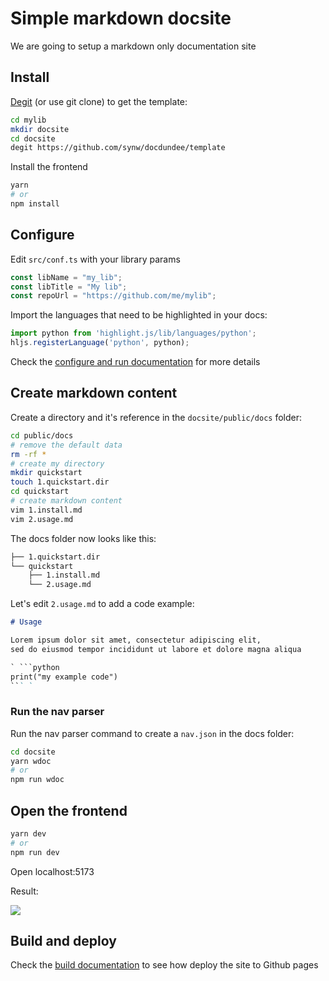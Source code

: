 # Simple markdown docsite

We are going to setup a markdown only documentation site

## Install

[Degit](https://github.com/Rich-Harris/degit) (or use git clone) to get the template:

```bash
cd mylib
mkdir docsite
cd docsite
degit https://github.com/synw/docdundee/template
```

Install the frontend

```bash
yarn
# or 
npm install
```

## Configure

Edit `src/conf.ts` with your library params

```ts
const libName = "my_lib";
const libTitle = "My lib";
const repoUrl = "https://github.com/me/mylib";
```

Import the languages that need to be highlighted in your docs:

```ts
import python from 'highlight.js/lib/languages/python';
hljs.registerLanguage('python', python);
```

Check the <a href="javascript:openLink('/frontend/get_started/configure_and_run')">configure and run documentation</a> for
more details

## Create markdown content

Create a directory and it's reference in the `docsite/public/docs` folder:

```bash
cd public/docs
# remove the default data
rm -rf *
# create my directory
mkdir quickstart
touch 1.quickstart.dir
cd quickstart
# create markdown content
vim 1.install.md
vim 2.usage.md
```

The docs folder now looks like this:

```bash
├── 1.quickstart.dir
└── quickstart
    ├── 1.install.md
    └── 2.usage.md
```

Let's edit `2.usage.md` to add a code example:

```markdown
# Usage

Lorem ipsum dolor sit amet, consectetur adipiscing elit, 
sed do eiusmod tempor incididunt ut labore et dolore magna aliqua

` ```python
print("my example code")
``` `
```

### Run the nav parser

Run the nav parser command to create a `nav.json` in the docs folder:

```bash
cd docsite
yarn wdoc
# or 
npm run wdoc
```

## Open the frontend

```bash
yarn dev
# or
npm run dev
```

Open localhost:5173

Result:

![](/docdundee/img/case_studies/markdown/screenshot.png)

## Build and deploy

Check the <a href="javascript:openLink('/frontend/get_started/build')">build documentation</a> to see how deploy the site to Github pages